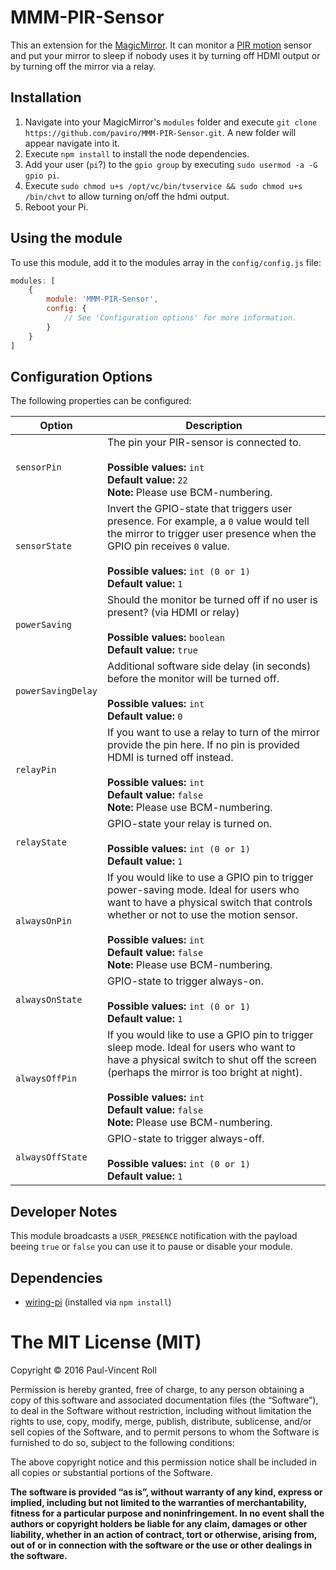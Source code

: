 # MMM-PIR-Sensor
This an extension for the [MagicMirror](https://github.com/MichMich/MagicMirror). It can monitor a [PIR motion](http://www.amazon.com/2013newestseller-HC-SR501-Pyroelectric-Infrared-Detector/dp/B00FDPO9B8) sensor and put your mirror to sleep if nobody uses it by turning off HDMI output or by turning off the mirror via a relay.

## Installation
1. Navigate into your MagicMirror's `modules` folder and execute `git clone https://github.com/paviro/MMM-PIR-Sensor.git`. A new folder will appear navigate into it.
2. Execute `npm install` to install the node dependencies.
3. Add your user (`pi`?) to the `gpio group` by executing `sudo usermod -a -G gpio pi`.
4. Execute `sudo chmod u+s /opt/vc/bin/tvservice && sudo chmod u+s /bin/chvt` to allow turning on/off the hdmi output.
5. Reboot your Pi.

## Using the module

To use this module, add it to the modules array in the `config/config.js` file:
````javascript
modules: [
	{
		module: 'MMM-PIR-Sensor',
		config: {
			// See 'Configuration options' for more information.
		}
	}
]
````

## Configuration Options

The following properties can be configured:

<table width="100%">
	<!-- why, markdown... -->
	<thead>
		<tr>
			<th>Option</th>
			<th width="100%">Description</th>
		</tr>
	<thead>
	<tbody>
		<tr>
			<td><code>sensorPin</code></td>
			<td>The pin your PIR-sensor is connected to.<br>
				<br><b>Possible values:</b> <code>int</code>
				<br><b>Default value:</b> <code>22</code>
				<br><b>Note:</b> Please use BCM-numbering.
			</td>
		</tr>
		<tr>
			<td><code>sensorState</code></td>
			<td>Invert the GPIO-state that triggers user presence. For example, a <code>0</code> value would tell the mirror to trigger user presence when the GPIO pin receives <code>0</code> value.<br>
				<br><b>Possible values:</b> <code>int (0 or 1)</code>
				<br><b>Default value:</b> <code>1</code>
			</td>
		</tr>
		<tr>
			<td><code>powerSaving</code></td>
			<td>Should the monitor be turned off if no user is present? (via HDMI or relay)<br>
				<br><b>Possible values:</b> <code>boolean</code>
				<br><b>Default value:</b> <code>true</code>
			</td>
		</tr>
		<tr>
			<td><code>powerSavingDelay</code></td>
			<td>Additional software side delay (in seconds) before the monitor will be turned off.<br>
				<br><b>Possible values:</b> <code>int</code>
				<br><b>Default value:</b> <code>0</code>
			</td>
		</tr>
		<tr>
			<td><code>relayPin</code></td>
			<td>If you want to use a relay to turn of the mirror provide the pin here. If no pin is provided HDMI is turned off instead.<br>
				<br><b>Possible values:</b> <code>int</code>
				<br><b>Default value:</b> <code>false</code>
				<br><b>Note:</b> Please use BCM-numbering.
			</td>
		</tr>
		<tr>
			<td><code>relayState</code></td>
			<td>GPIO-state your relay is turned on.<br>
				<br><b>Possible values:</b> <code>int (0 or 1)</code>
				<br><b>Default value:</b> <code>1</code>
			</td>
		</tr>
		<tr>
			<td><code>alwaysOnPin</code></td>
			<td>If you would like to use a GPIO pin to trigger power-saving mode. Ideal for users who want to have a physical switch that controls whether or not to use the motion sensor.<br>
				<br><b>Possible values:</b> <code>int</code>
				<br><b>Default value:</b> <code>false</code>
				<br><b>Note:</b> Please use BCM-numbering.
			</td>
		</tr>
		<tr>
			<td><code>alwaysOnState</code></td>
			<td>GPIO-state to trigger always-on.<br>
				<br><b>Possible values:</b> <code>int (0 or 1)</code>
				<br><b>Default value:</b> <code>1</code>
			</td>
		</tr>
		<tr>
			<td><code>alwaysOffPin</code></td>
			<td>If you would like to use a GPIO pin to trigger sleep mode. Ideal for users who want to have a physical switch to shut off the screen (perhaps the mirror is too bright at night).<br>
				<br><b>Possible values:</b> <code>int</code>
				<br><b>Default value:</b> <code>false</code>
				<br><b>Note:</b> Please use BCM-numbering.
			</td>
		</tr>
		<tr>
			<td><code>alwaysOffState</code></td>
			<td>GPIO-state to trigger always-off.<br>
				<br><b>Possible values:</b> <code>int (0 or 1)</code>
				<br><b>Default value:</b> <code>1</code>
			</td>
		</tr>
	</tbody>
</table>

## Developer Notes
This module broadcasts a `USER_PRESENCE` notification with the payload beeing `true` or `false` you can use it to pause or disable your module.

## Dependencies
- [wiring-pi](https://www.npmjs.com/package/wiring-pi) (installed via `npm install`)

The MIT License (MIT)
=====================

Copyright © 2016 Paul-Vincent Roll

Permission is hereby granted, free of charge, to any person
obtaining a copy of this software and associated documentation
files (the “Software”), to deal in the Software without
restriction, including without limitation the rights to use,
copy, modify, merge, publish, distribute, sublicense, and/or sell
copies of the Software, and to permit persons to whom the
Software is furnished to do so, subject to the following
conditions:

The above copyright notice and this permission notice shall be
included in all copies or substantial portions of the Software.

**The software is provided “as is”, without warranty of any kind, express or implied, including but not limited to the warranties of merchantability, fitness for a particular purpose and noninfringement. In no event shall the authors or copyright holders be liable for any claim, damages or other liability, whether in an action of contract, tort or otherwise, arising from, out of or in connection with the software or the use or other dealings in the software.**
